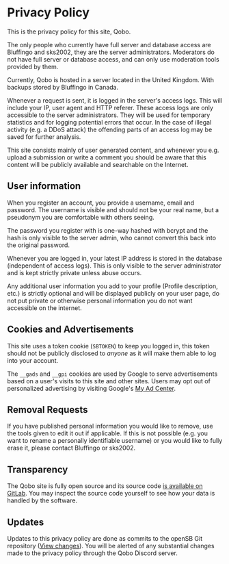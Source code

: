 # Privacy Policy
This is the privacy policy for this site, Qobo.

The only people who currently have full server and database access are Bluffingo and sks2002, they are the server administrators. Moderators do not have full server or database access, and can only use moderation tools provided by them.

Currently, Qobo is hosted in a server located in the United Kingdom. With backups stored by Bluffingo in Canada.

Whenever a request is sent, it is logged in the server's access logs. This will include your IP, user agent and HTTP referer. These access logs are only accessible to the server administrators. They will be used for temporary statistics and for logging potential errors that occur. In the case of illegal activity (e.g. a DDoS attack) the offending parts of an access log may be saved for further analysis.

This site consists mainly of user generated content, and whenever you e.g. upload a submission or write a comment you should be aware that this content will be publicly available and searchable on the Internet.

## User information
When you register an account, you provide a username, email and password. The username is visible and should not be your real name, but a pseudonym you are comfortable with others seeing.

The password you register with is one-way hashed with bcrypt and the hash is only visible to the server admin, who cannot convert this back into the original password.

Whenever you are logged in, your latest IP address is stored in the database (independent of access logs). This is only visible to the server administrator and is kept strictly private unless abuse occurs.

Any additional user information you add to your profile (Profile description, etc.) is strictly optional and will be displayed publicly on your user page, do not put private or otherwise personal information you do not want accessible on the internet.

## Cookies and Advertisements
This site uses a token cookie (`SBTOKEN`) to keep you logged in, this token should not be publicly disclosed to *anyone* as it will make them able to log into your account. 

The ``__gads`` and ``__gpi`` cookies are used by Google to serve advertisements based on a user's visits to this site and other sites. Users may opt out of personalized advertising by visiting Google's [My Ad Center](https://myadcenter.google.com/).

## Removal Requests
If you have published personal information you would like to remove, use the tools given to edit it out if applicable. If this is not possible (e.g. you want to rename a personally identifiable username) or you would like to fully erase it, please contact Bluffingo or sks2002.

## Transparency
The Qobo site is fully open source and its source code [is available on GitLab](https://gitlab.com/qobo/opensb). You may inspect the source code yourself to see how your data is handled by the software.

## Updates
Updates to this privacy policy are done as commits to the openSB Git repository ([View changes](https://gitlab.com/qobo/opensb/-/blob/main/orange/skins/common/markdown/privacy_policy.md)). You will be alerted of any substantial changes made to the privacy policy through the Qobo Discord server.

